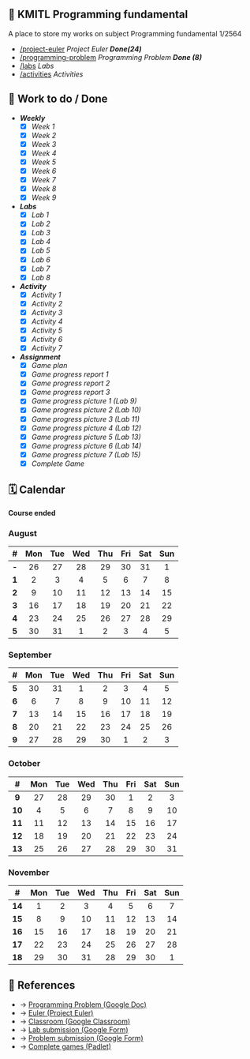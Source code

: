## 📑 KMITL Programming fundamental

A place to store my works on subject Programming fundamental 1/2564

- [/project-euler](https://github.com/KornYellow/kmitl-pro-fund/tree/main/project-euler) _Project Euler **Done(24)**_
- [/programming-problem](https://github.com/KornYellow/kmitl-pro-fund/tree/main/programming-problem) _Programming Problem **Done (8)**_
- [/labs](https://github.com/KornYellow/kmitl-pro-fund/tree/main/labs) _Labs_
- [/activities](https://github.com/KornYellow/kmitl-pro-fund/tree/main/activities) _Activities_

## 📝 Work to do / Done

- **_Weekly_**
    - [x] _Week 1_
    - [x] _Week 2_
    - [x] _Week 3_
    - [x] _Week 4_
    - [x] _Week 5_
    - [x] _Week 6_
    - [x] _Week 7_
    - [x] _Week 8_
    - [x] _Week 9_
- **_Labs_**
    - [x] _Lab 1_
    - [x] _Lab 2_
    - [x] _Lab 3_
    - [x] _Lab 4_
    - [x] _Lab 5_
    - [x] _Lab 6_
    - [x] _Lab 7_
    - [x] _Lab 8_
- **_Activity_**
    - [x] _Activity 1_
    - [x] _Activity 2_
    - [x] _Activity 3_
    - [x] _Activity 4_
    - [x] _Activity 5_
    - [x] _Activity 6_
    - [x] _Activity 7_
- **_Assignment_**
    - [x] _Game plan_
    - [x] _Game progress report 1_
    - [x] _Game progress report 2_
    - [x] _Game progress report 3_
    - [x] _Game progress picture 1 (Lab 9)_
    - [x] _Game progress picture 2 (Lab 10)_
    - [x] _Game progress picture 3 (Lab 11)_
    - [x] _Game progress picture 4 (Lab 12)_
    - [x] _Game progress picture 5 (Lab 13)_
    - [x] _Game progress picture 6 (Lab 14)_
    - [x] _Game progress picture 7 (Lab 15)_
    - [x] _Complete Game_

## 🗓️ Calendar

**Course ended**

### August
|   #   | Mon | Tue | Wed | Thu | Fri | Sat | Sun |
| :---: | :-: | :-: | :-: | :-: | :-: | :-: | :-: |
| **-** |  26 |  27 |  28 |  29 |  30 |  31 |   1 |
| **1** |   2 |   3 |   4 |   5 |   6 |   7 |   8 |
| **2** |   9 |  10 |  11 |  12 |  13 |  14 |  15 |
| **3** |  16 |  17 |  18 |  19 |  20 |  21 |  22 | 
| **4** |  23 |  24 |  25 |  26 |  27 |  28 |  29 |
| **5** |  30 |  31 |   1 |   2 |   3 |   4 |   5 |

### September
|   #   | Mon | Tue | Wed | Thu | Fri | Sat | Sun |
| :---: | :-: | :-: | :-: | :-: | :-: | :-: | :-: |
| **5** |  30 |  31 |   1 |   2 |   3 |   4 |   5 |
| **6** |   6 |   7 |   8 |   9 |  10 |  11 |  12 |
| **7** |  13 |  14 |  15 |  16 |  17 |  18 |  19 |
| **8** |  20 |  21 |  22 |  23 |  24 |  25 |  26 |
| **9** |  27 |  28 |  29 |  30 |   1 |   2 |   3 |

### October
|   #   | Mon | Tue | Wed | Thu | Fri | Sat | Sun |
| :---: | :-: | :-: | :-: | :-: | :-: | :-: | :-: |
| **9** |  27 |  28 |  29 |  30 |   1 |   2 |   3 |
| **10**|   4 |   5 |   6 |   7 |   8 |   9 |  10 |
| **11**|  11 |  12 |  13 |  14 |  15 |  16 |  17 |
| **12**|  18 |  19 |  20 |  21 |  22 |  23 |  24 |
| **13**|  25 |  26 |  27 |  28 |  29 |  30 |  31 |

### November
|   #   | Mon | Tue | Wed | Thu | Fri | Sat | Sun |
| :---: | :-: | :-: | :-: | :-: | :-: | :-: | :-: |
| **14**|   1 |   2 |   3 |   4 |   5 |   6 |   7 |
| **15**|   8 |   9 |  10 |  11 |  12 |  13 |  14 |
| **16**|  15 |  16 |  17 |  18 |  19 |  20 |  21 |
| **17**|  22 |  23 |  24 |  25 |  26 |  27 |  28 |
| **18**|  29 |  30 |  31 |  28 |  29 |  30 |   1 |

## 🔗 References

- → [Programming Problem (Google Doc)](https://docs.google.com/document/d/1ZvJCqXif7hGMGWO1VD9V2Lkamiu-ZDyI9epi1ooGwUE/edit)
- → [Euler (Project Euler)](https://projecteuler.net/archives)
- → [Classroom (Google Classroom)](https://classroom.google.com/u/1/c/Mzc0MjM5MzM4MjYz)
- → [Lab submission (Google Form)](https://docs.google.com/forms/d/e/1FAIpQLSfYIanTtrSO82D4Xdqz-eKpMkt27btYiqaOSJsd9-t7NRDLwQ/viewform)
- → [Problem submission (Google Form)](https://docs.google.com/forms/d/e/1FAIpQLSedgCOFaN2OoBZuQZRO-5nwzDhdEFGkRkrgWfEbt3IpnSpIhw/viewform)
- → [Complete games (Padlet)](https://padlet.com/thanunchai_th/umbrqixo4wbl4snn)
